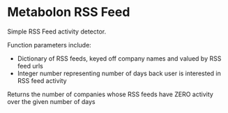 # Metabolon RSS Feed
Simple RSS Feed activity detector.

Function parameters include:
- Dictionary of RSS feeds, keyed off company names and valued by RSS feed urls
- Integer number representing number of days back user is interested in RSS feed activity

Returns the number of companies whose RSS feeds have ZERO activity over the given number of days 
